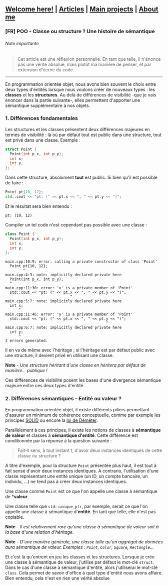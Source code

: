 ## [Welcome here!](https://vpenando.github.io) | [Articles](https://vpenando.github.io/articles.html) | [Main projects](https://vpenando.github.io/projects.html) | [About me](https://vpenando.github.io/about.html)

### [FR] POO - Classe ou structure ? Une histoire de sémantique

###### Note importante
> Cet article est une réflexion personnelle. En tant que telle, il n'énonce pas une vérité absolue, mais plutôt ma manière de penser, et par extension d'écrire du code.

---

En programmation orientée objet, nous avons bien souvent le choix entre deux types d'entités lorsque nous voulons créer de nouveaux types : les **classes** et les **structures**.
Au delà de différences de visibilité -que je vais énoncer dans la partie suivante-, elles permettent d'apporter une sémantique supplémentaire à nos objets.

### 1. Différences fondamentales
Les structures et les classes présentent deux différences majeures en termes de visibilité : là où par défaut tout est public dans une structure, tout est privé dans une classe. Exemple :
```cpp
struct Point {
  Point(int p_x, int p_y);
  int x;
  int y;
};
```
Dans cette structure, absolument **tout** est public. Si bien qu'il est possible de faire :
```cpp
Point pt{10, 12};
std::cout << "pt: (" << pt.x << ", " << pt.y << ")";
```
Et le résultat sera bien entendu :
```
pt: (10, 12)
```
Compiler un tel code n'est cependant pas possible avec une classe :
```cpp
class Point {
  Point(int p_x, int p_y);
  int x;
  int y;
};
```
```
main.cpp:10:9: error: calling a private constructor of class 'Point'
  Point pt{10, 12};
        ^
main.cpp:4:3: note: implicitly declared private here
  Point(int p_x, int p_y);
  ^
main.cpp:11:30: error: 'x' is a private member of 'Point'
  std::cout << "pt: (" << pt.x << ", " << pt.y << ")";
                             ^
main.cpp:5:7: note: implicitly declared private here
  int x;
      ^
main.cpp:11:46: error: 'y' is a private member of 'Point'
  std::cout << "pt: (" << pt.x << ", " << pt.y << ")";
                                             ^
main.cpp:6:7: note: implicitly declared private here
  int y;
      ^
3 errors generated.
```
Il en va de même avec l'héritage ; si l'héritage est par défaut public avec une structure, il devient privé en utilisant une classe.

**Note** - *Une structure héritant d'une classe en héritera par défaut de manière... publique !*

Ces différences de visibilité posent les bases d'une divergence sémantique majeure entre ces deux types d'entité.

### 2. Différences sémantiques - Entité ou valeur ?
En programmation orientée objet, il existe différents piliers permettant d'assurer un minimum de cohérence conceptuelle, comme par exemple les principes [SOLID](https://en.wikipedia.org/wiki/SOLID_(object-oriented_design)) ou encore la [loi de Déméter](https://fr.wikipedia.org/wiki/Loi_de_D%C3%A9m%C3%A9ter).

Parallèlement à ces principes, il existe les notions de classes à **sémantique de valeur** et classes à **sémantique d'entité**. Cette différence est conditionnée par la réponse à la question suivante :
> Fait-il sens, à tout instant *t*, d'avoir deux instances identiques de cette classe ou structure ?

A titre d'exemple, pour la structure `Point` présentée plus haut, il est tout à fait sensé d'avoir deux instances identiques.
A contrario, l'utilisation d'une classe représentant une entité unique (un ID, un compte bancaire, un individu, ...) ne tend pas à créer deux instances identiques.

Une classe comme `Point` est ce que l'on appelle une classe à sémantique de ***valeur**.

Une classe telle que `std::unique_ptr`, par exemple, serait ce que l'on appelle une classe à sémantique d'**entité**. En tant que telle, elle n'est pas copiable.

**Note** - *Il est relativement rare qu'une classe à sémantique de valeur soit à la base d'une relation d'héritage.*

**Note** - *D'une manière générale, une classe telle qu'un aggrégat de données aura sémantique de valeur. Exemples : `Point`, `Color`, `Square`, `Rectangle`...*

Et c'est là qu'entrent en jeu les classes et les structures. Lorsque je crée une classe à sémantique de valeur, j'utilise par défaut le mot-clé `struct`. Dans le cas d'une classe à sémantique d'entité, alors j'utiliserai le mot-clé `class`. Cela permet de savoir d'office à quel type d'entité nous avons affaire.
Bien entendu, cela n'est en rien une vérité absolue
